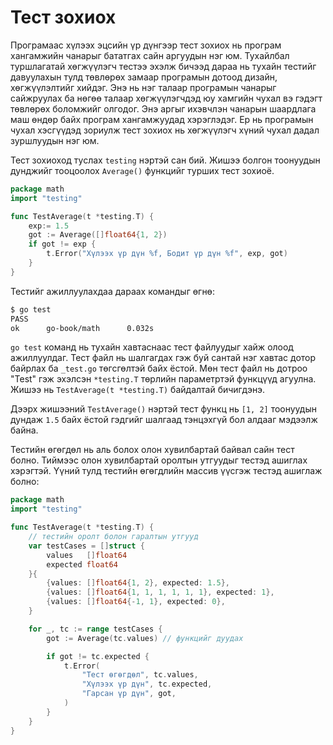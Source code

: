 # Тест зохиох

Програмаас хүлээх эцсийн үр дүнгээр тест зохиох нь програм хангамжийн чанарыг бататгах сайн аргуудын нэг юм. Тухайлбал туршлагатай хөгжүүлэгч тестээ эхэлж бичээд дараа нь тухайн тестийг давуулахын тулд төвлөрөх замаар програмын дотоод дизайн, хөгжүүлэлтийг хийдэг. Энэ нь нэг талаар програмын чанарыг сайжруулах ба нөгөө талаар хөгжүүлэгчдэд юу хамгийн чухал вэ гэдэгт төвлөрөх боломжийг олгодог. Энэ аргыг ихэвчлэн чанарын шаардлага маш өндөр байх програм хангамжуудад хэрэглэдэг. Ер нь програмын чухал хэсгүүдэд зориулж тест зохиох нь хөгжүүлэгч хүний чухал дадал зуршлуудын нэг юм.

Тест зохиоход туслах `testing` нэртэй сан бий. Жишээ болгон тоонуудын дунджийг тооцоолох `Average()` функцийг турших тест зохиоё.

```go
package math
import "testing"

func TestAverage(t *testing.T) {
    exp:= 1.5
    got := Average([]float64{1, 2})
    if got != exp {
        t.Error("Хүлээх үр дүн %f, Бодит үр дүн %f", exp, got)
    }
}
```

Тестийг ажиллуулахдаа дараах командыг өгнө:

```sh
$ go test
PASS
ok      go-book/math      0.032s
```

`go test` команд нь тухайн хавтаснаас тест файлуудыг хайж олоод ажиллуулдаг. Тест файл нь шалгагдах гэж  буй сантай нэг хавтас дотор байрлах ба `_test.go` төгсгөлтэй байх ёстой. Мөн тест файл нь дотроо "Test" гэж эхэлсэн `*testing.T` төрлийн параметртэй функцүүд агуулна. Жишээ нь `TestAverage(t *testing.T)` байдалтай бичигдэнэ.

Дээрх жишээний `TestAverage()` нэртэй тест функц нь `[1, 2]` тоонуудын дундаж `1.5` байх ёстой гэдгийг шалгаад тэнцэхгүй бол алдааг мэдээлж байна.

Тестийн өгөгдөл нь аль болох олон хувилбартай байвал сайн тест болно. Тиймээс олон хувилбартай оролтын утгуудыг тестэд ашиглах хэрэгтэй. Үүний тулд тестийн өгөгдлийн массив үүсгэж тестэд ашиглаж болно:

```go
package math
import "testing"

func TestAverage(t *testing.T) {
	// тестийн оролт болон гаралтын утгууд
	var testCases = []struct {
		values   []float64
		expected float64
	}{
		{values: []float64{1, 2}, expected: 1.5},
		{values: []float64{1, 1, 1, 1, 1, 1}, expected: 1},
		{values: []float64{-1, 1}, expected: 0},
	}

	for _, tc := range testCases {
		got := Average(tc.values) // функцийг дуудах

		if got != tc.expected {
			t.Error(
				"Тест өгөгдөл", tc.values,
				"Хүлээх үр дүн", tc.expected,
				"Гарсан үр дүн", got,
			)
		}
	}
}
```



